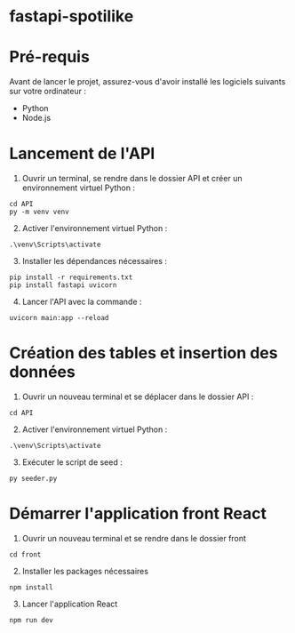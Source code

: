 # fastapi-spotilike

# Pré-requis 
Avant de lancer le projet, assurez-vous d'avoir installé les logiciels suivants sur votre ordinateur :
- Python
- Node.js

# Lancement de l'API
1. Ouvrir un terminal, se rendre dans le dossier API et créer un environnement virtuel Python :
```
cd API
py -m venv venv
```
2. Activer l'environnement virtuel Python :
```
.\venv\Scripts\activate
```
3. Installer les dépendances nécessaires :
```
pip install -r requirements.txt
pip install fastapi uvicorn
```
4. Lancer l'API avec la commande :
```
uvicorn main:app --reload
```

# Création des tables et insertion des données 
1. Ouvrir un nouveau terminal et se déplacer dans le dossier API :
```
cd API
```
2. Activer l'environnement virtuel Python :
```
.\venv\Scripts\activate
```
3. Exécuter le script de seed :
```
py seeder.py
```

# Démarrer l'application front React
1. Ouvrir un nouveau terminal et se rendre dans le dossier front
```
cd front
```
2. Installer les packages nécessaires
```
npm install
```
3. Lancer l'application React
```
npm run dev
```
